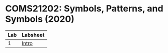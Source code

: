 # COMS21202: Symbols, Patterns, and Symbols (2020)

| Lab | Labsheet |
|-----|----------|
| 1   | [Intro](lab_1/labsheet1.ipynb) |
